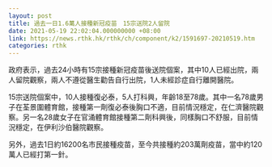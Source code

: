 ```yaml
---
layout: post
title: 過去一日1.6萬人接種新冠疫苗　15宗送院2人留院
date: 2021-05-19 22:02:04.000000000 +08:00
link: https://news.rthk.hk/rthk/ch/component/k2/1591697-20210519.htm
categories: rthk
---
```


政府表示，過去24小時有15宗接種新冠疫苗後送院個案，其中10人已經出院，兩人留院觀察，兩人不遵從醫生勸告自行出院，1人未經診症自行離開醫院。

15宗送院個案中，10人接種復必泰，5人打科興，年齡18至78歲。其中一名78歲男子在荃景圍體育館，接種第一劑復必泰後胸口不適，目前情況穩定，在仁濟醫院觀察。另一名28歲女子在官涌體育館接種第二劑科興後，同樣胸口不舒服，目前情況穩定，在伊利沙伯醫院觀察。

另外，過去1日約16200名市民接種疫苗，至今共接種約203萬劑疫苗，當中約120萬人已經打第一針。
